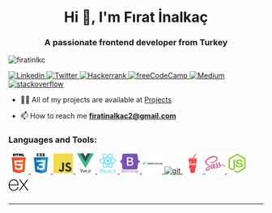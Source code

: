 <h1 align="center">Hi 👋, I'm Fırat İnalkaç</h1>
<h3 align="center">A passionate frontend developer from Turkey</h3>

<p align="left"> <img height="20" src="https://komarev.com/ghpvc/?username=firatinlkc" alt="firatinlkc" /> </p> 

<a href="https://www.linkedin.com/in/inalkacfirat/" target="blank"> 
  <img height="20" src="https://img.shields.io/badge/LinkedIn-blue?style=flat&logo=linkedin&labelColor=blue" alt="Linkedin" />
</a>

<a href="https://twitter.com/FiratInalkac" target="blank">
  <img height="20" src="https://img.shields.io/badge/Twitter-1DA1F2?style=flat&logo=twitter&logoColor=white" alt="Twitter" />
</a>

<a href="https://www.hackerrank.com/firatinalkac2" target="blank"> 
  <img height="20" src="https://img.shields.io/badge/Hackerrank-black?logo=HackerRank&labelColor=black" alt="Hackerrank" />
</a>

<a href="https://www.freecodecamp.org/firatinlkc" target="blank"> 
  <img height="20" src="https://img.shields.io/freecodecamp/points/firatinlkc?label=freeCodeCamp&logo=freecodecamp&logoColor=white" alt="freeCodeCamp" />
</a>  

<a href="https://medium.com/@firatinalkac2" target="blank">
  <img height="20" src="https://img.shields.io/badge/Medium-12100E?style=flat&logo=medium&logoColor=white" alt="Medium" />
</a>

<a href="https://stackoverflow.com/users/14883761/firatinlkc" target="blank">
  <img height="20" src="https://img.shields.io/badge/Stack_Overflow-FE7A16?style=flat&logo=stack-overflow&logoColor=white" alt="stackoverflow" />
</a> 

- 👨‍💻 All of my projects are available at [Projects](https://github.com/firatinlkc?tab=repositories)

- 📫 How to reach me **firatinalkac2@gmail.com**

<h3 align="left">Languages and Tools:</h3>
<p align="left"> 
  
  <a href="https://www.w3.org/html/" target="_blank"> 
    <img src="https://raw.githubusercontent.com/devicons/devicon/master/icons/html5/html5-original-wordmark.svg" alt="html5" width="40" height="40"/>
  </a>
   
  <a href="https://www.w3schools.com/css/" target="_blank">
    <img src="https://raw.githubusercontent.com/devicons/devicon/master/icons/css3/css3-original-wordmark.svg" alt="css3" width="40" height="40"/> 
  </a> 
  
  <a href="https://www.javascript.com" target="_blank"> 
    <img src="https://raw.githubusercontent.com/devicons/devicon/master/icons/javascript/javascript-original.svg" alt="javascript" width="40" height="40"/> 
  </a> 
  
   <a href="https://vuejs.org/" target="_blank"> 
    <img src="https://raw.githubusercontent.com/devicons/devicon/master/icons/vuejs/vuejs-original-wordmark.svg" alt="vuejs" width="40" height="40"/> 
  </a> 
  
    
  <a href="https://reactjs.org/" target="_blank"> 
    <img src="https://raw.githubusercontent.com/devicons/devicon/master/icons/react/react-original-wordmark.svg" alt="react" width="40" height="40" alt="react"/> 
  </a> 
  
  <a href="https://getbootstrap.com" target="_blank"> 
    <img src="https://raw.githubusercontent.com/devicons/devicon/master/icons/bootstrap/bootstrap-plain-wordmark.svg" alt="bootstrap" width="40" height="40"/>     </a> 
  
   <a href="https://tailwindcss.com/" target="_blank"> 
    <img src="https://raw.githubusercontent.com/devicons/devicon/master/icons/tailwindcss/tailwindcss-original-wordmark.svg" alt="tailwind" width="40" height="40"/>    
  </a> 
  
  <a href="https://git-scm.com/" target="_blank"> 
    <img src="https://www.vectorlogo.zone/logos/git-scm/git-scm-icon.svg" alt="git" width="40" height="40" alt="git"/> 
  </a> 
  
  <a href="https://gulpjs.com" target="_blank"> 
    <img src="https://raw.githubusercontent.com/devicons/devicon/master/icons/gulp/gulp-plain.svg" alt="gulp" width="40" height="40"/> 
  </a> 
  
  <a href="https://sass-lang.com" target="_blank"> 
    <img src="https://raw.githubusercontent.com/devicons/devicon/master/icons/sass/sass-original.svg" alt="sass" width="40" height="40" alt="sass"/>
  </a> 
  
   <a href="https://nodejs.org/en/" target="_blank"> 
    <img src="https://raw.githubusercontent.com/devicons/devicon/master/icons/nodejs/nodejs-original.svg" alt="nodejs" width="40" height="40" alt="nodejs"/>
  </a>
  
   <a href="https://expressjs.com/" target="_blank"> 
    <img src="https://raw.githubusercontent.com/devicons/devicon/master/icons/express/express-original.svg" alt="express" width="40" height="40" alt="express"/>
  </a>
  
</p>

----
